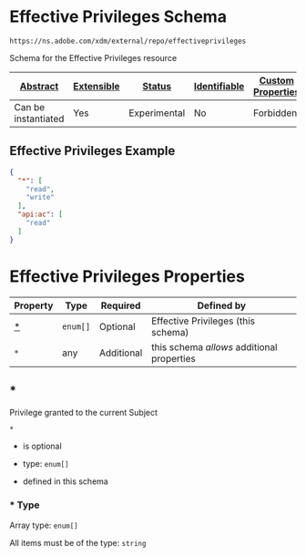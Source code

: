 
# Effective Privileges Schema

```
https://ns.adobe.com/xdm/external/repo/effectiveprivileges
```

Schema for the Effective Privileges resource

| [Abstract](../../../abstract.md) | [Extensible](../../../extensions.md) | [Status](../../../status.md) | [Identifiable](../../../id.md) | [Custom Properties](../../../extensions.md) | [Additional Properties](../../../extensions.md) | Defined In |
|----------------------------------|--------------------------------------|------------------------------|--------------------------------|---------------------------------------------|-------------------------------------------------|------------|
| Can be instantiated | Yes | Experimental | No | Forbidden | Permitted | [external/repo/effectiveprivileges.schema.json](external/repo/effectiveprivileges.schema.json) |

## Effective Privileges Example
```json
{
  "*": [
    "read",
    "write"
  ],
  "api:ac": [
    "read"
  ]
}
```

# Effective Privileges Properties

| Property | Type | Required | Defined by |
|----------|------|----------|------------|
| [*](#) | `enum[]` | Optional | Effective Privileges (this schema) |
| `*` | any | Additional | this schema *allows* additional properties |

## *

Privilege granted to the current Subject

`*`
* is optional
* type: `enum[]`

* defined in this schema

### * Type


Array type: `enum[]`

All items must be of the type:
`string`








